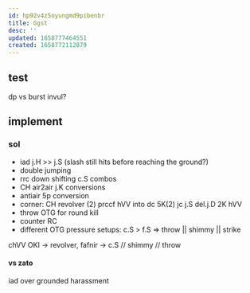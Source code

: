 ```yaml
---
id: hp92v4z5oyungmd9pibenbr
title: Ggst
desc: ''
updated: 1658777464551
created: 1658772112879
---
```



## test
dp vs burst invul?
## implement
### sol
- iad j.H >> j.S (slash still hits before reaching the ground?)
- double jumping
- rrc down shifting c.S combos
- CH air2air j.K conversions
- antiair 5p conversion
- corner: CH revolver (2) prccf hVV into dc 5K(2) jc j.S del.j.D 2K hVV
- throw OTG for round kill
- counter RC
- different OTG pressure setups:
  c.S > f.S => throw || shimmy || strike


chVV OKI -> revolver, fafnir -> c.S // shimmy // throw

#### vs zato
iad over grounded harassment
